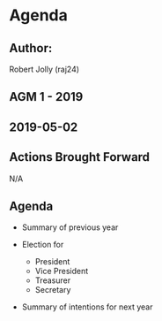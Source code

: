 # Agenda
## Author:
Robert Jolly (raj24)

## AGM 1 - 2019

## 2019-05-02

## Actions Brought Forward

N/A

## Agenda

- Summary of previous year

- Election for
  - President
  - Vice President
  - Treasurer 
  - Secretary
  
- Summary of intentions for next year

